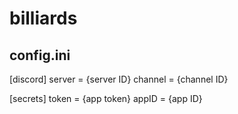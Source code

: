 # billiards

## config.ini
[discord]
server = {server ID}
channel = {channel ID}

[secrets]
token = {app token}
appID = {app ID}